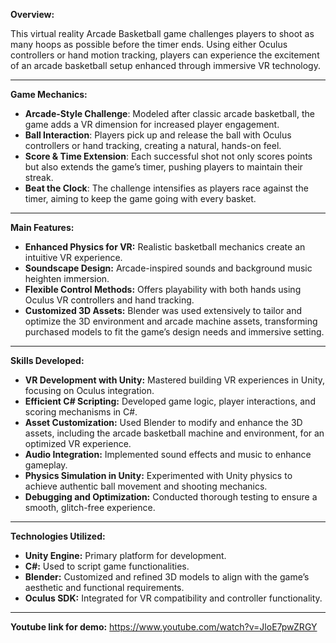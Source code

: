 **Overview:**

This virtual reality Arcade Basketball game challenges players to shoot as many hoops as possible before the timer ends. Using either Oculus controllers or hand motion tracking, players can experience the excitement of an arcade basketball setup enhanced through immersive VR technology.

---
**Game Mechanics:**

 * **Arcade-Style Challenge**: Modeled after classic arcade basketball, the game adds a VR dimension for increased player engagement.
 * **Ball Interaction**: Players pick up and release the ball with Oculus controllers or hand tracking, creating a natural, hands-on feel.
 * **Score & Time Extension**: Each successful shot not only scores points but also extends the game’s timer, pushing players to maintain their streak.
 * **Beat the Clock**: The challenge intensifies as players race against the timer, aiming to keep the game going with every basket.

---

**Main Features:**

  * **Enhanced Physics for VR:** Realistic basketball mechanics create an intuitive VR experience.
  * **Soundscape Design:** Arcade-inspired sounds and background music heighten immersion.
  * **Flexible Control Methods:** Offers playability with both hands using Oculus VR controllers and hand tracking.
  * **Customized 3D Assets:** Blender was used extensively to tailor and optimize the 3D environment and arcade machine assets, transforming purchased models to fit the game’s design needs and immersive setting.
---
**Skills Developed:**

* **VR Development with Unity:** Mastered building VR experiences in Unity, focusing on Oculus integration.
* **Efficient C# Scripting:** Developed game logic, player interactions, and scoring mechanisms in C#.
* **Asset Customization:** Used Blender to modify and enhance the 3D assets, including the arcade basketball machine and environment, for an optimized VR experience.
* **Audio Integration:** Implemented sound effects and music to enhance gameplay.
* **Physics Simulation in Unity:** Experimented with Unity physics to achieve authentic ball movement and shooting mechanics.
* **Debugging and Optimization:** Conducted thorough testing to ensure a smooth, glitch-free experience.
---
**Technologies Utilized:**

* **Unity Engine:** Primary platform for development.
* **C#:** Used to script game functionalities.
* **Blender:** Customized and refined 3D models to align with the game’s aesthetic and functional requirements.
* **Oculus SDK:** Integrated for VR compatibility and controller functionality.

---
**Youtube link for demo:** https://www.youtube.com/watch?v=JloE7pwZRGY
